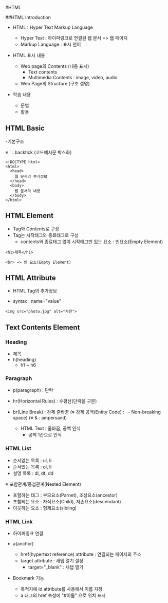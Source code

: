 #HTML

##HTML Introduction

- HTML : Hyper Text Markup Language

  - Hyper Text : 하이퍼링크로 연결된 웹 문서 => 웹 페이지
  - Markup Language : 표시 언어

- HTML 표시 내용

  - Web page의 Contents (내용 표시)
    - Text contents
    - Multimedia Contents : image, video, audio
  - Web Page의 Structure (구조 설명)

- 학습 내용
  - 문법
  - 활용

## HTML Basic

-기본구조

※ ` : backtick (코드예시문 박스화)

```
<!DOCTYPE html>
<html>
  <head>
    웹 문서의 부가정보
  </head>
  <body>
    웹 문서의 내용
  </body>
</html>
```

## HTML Element

- Tag와 Contents로 구성
- Tag는 시작태그와 종료태그로 구성
  - contents와 종료태그 없이 시작태그만 있는 요소 : 빈요소(Empty Element)

```
<h1>제목</h1>

<br> => 빈 요소(Empty Element)
```

## HTML Attribute

- HTML Tag의 추가정보

- syntax : name="value"

```
<img src="photo.jpg" alt="사진">
```

## Text Contents Element

### Heading

- 제목
- h(heading)
  - h1 ~ h6

### Paragraph

- p(paragraph) : 단락

- hr(Horizontal Rules) : 수평선(단락을 구분)

- br(Line Break) : 강제 줄바꿈
(※ 강제 공백(Entity Code) : &nbsp; - Non-breaking space)
(※ & : ampersand) 
  - HTML Text : 줄바꿈, 공백 인식
    - 공백 1칸으로 인식

### HTML List

- 순서없는 목록 : ul, li
- 순서있는 목록 : ol, li
- 설명 목록 : dl, dt, dd

※ 포함관계/중첩관계(Nested Element)
- 포함하는 태그 : 부모요소(Parnet), 조상요소(ancestor)
- 포함되는 요소 : 자식요소(Child), 자손요소(descendant)
- 이웃하는 요소 : 형제요소(sibling)


### HTML Link

- 하이퍼링크 연결

- a(anchor)
  - href(hypertext reference) attribute : 연결되는 페이지의 주소
  - target attribute : 새탭 열기 설정
    - target="_blank" : 새탭 열기

- Bookmark 기능
  - 목적지에 id attribute를 사용해서 이름 지정
  - a 태그의 href 속성에 "#이름" 으로 위치 표시